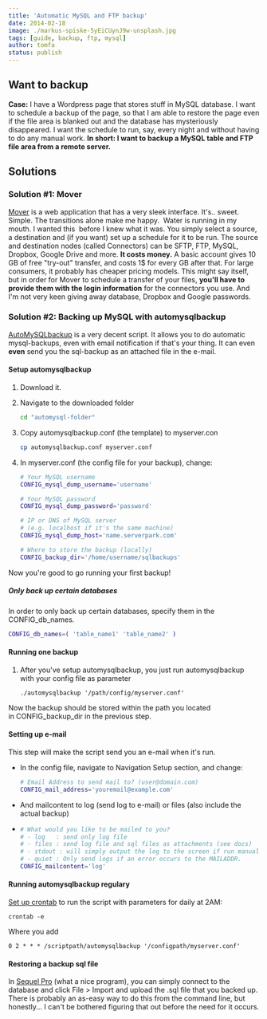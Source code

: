 ```yaml
---
title: 'Automatic MySQL and FTP backup'
date: 2014-02-18
image: ./markus-spiske-5yEiCUynJ9w-unsplash.jpg
tags: [guide, backup, ftp, mysql]
author: tomfa
status: publish
---
```


## Want to backup

**Case:** I have a Wordpress page that stores stuff in MySQL database. I want to schedule a backup of the page, so that I am able to restore the page even if the file area is blanked out and the database has mysteriously disappeared. I want the schedule to run, say, every night and without having to do any manual work. **In short: I want to backup a MySQL table and FTP file area from a remote server.**

## Solutions

### Solution #1: Mover

[Mover](https://mover.io/ 'Mover') is a web application that has a very sleek interface. It's.. sweet. Simple. The transitions alone make me happy.  Water is running in my mouth. I wanted this  before I knew what it was. You simply select a source, a destination and (if you want) set up a schedule for it to be run. The source and destination nodes (called Connectors) can be SFTP, FTP, MySQL, Dropbox, Google Drive and more. **It costs money.** A basic account gives 10 GB of free "try-out" transfer, and costs 1$ for every GB after that. For large consumers, it probably has cheaper pricing models. This might say itself, but in order for Mover to schedule a transfer of your files, **you'll have to provide them with the login information** for the connectors you use. And I'm not very keen giving away database, Dropbox and Google passwords.

### **Solution #2: Backing up MySQL with automysqlbackup**

[AutoMySQLbackup](http://sourceforge.net/projects/automysqlbackup/) is a very decent script. It allows you to do automatic mysql-backups, even with email notification if that's your thing. It can even **even** send you the sql-backup as an attached file in the e-mail.

#### Setup automysqlbackup

1.  Download it.
2.  Navigate to the downloaded folder

    ```bash
    cd "automysql-folder"
    ```

3.  Copy automysqlbackup.conf (the template) to myserver.con

    ```bash
    cp automysqlbackup.conf myserver.conf
    ```

4.  In myserver.conf (the config file for your backup), change:

    ```bash
    # Your MySQL username
    CONFIG_mysql_dump_username='username'

    # Your MySQL password
    CONFIG_mysql_dump_password='password'

    # IP or DNS of MySQL server
    # (e.g. localhost if it's the same machine)
    CONFIG_mysql_dump_host='name.serverpark.com'

    # Where to store the backup (locally)
    CONFIG_backup_dir='/home/username/sqlbackups'
    ```

Now you're good to go running your first backup!

##### Only back up certain databases

In order to only back up certain databases, specify them in the CONFIG_db_names.

```bash
CONFIG_db_names=( 'table_name1' 'table_name2' )
```

#### Running one backup

1.  After you've setup automysqlbackup, you just run automysqlbackup with your config file as parameter

    ```
    ./automysqlbackup '/path/config/myserver.conf'
    ```

Now the backup should be stored within the path you located in CONFIG_backup_dir in the previous step.

#### Setting up e-mail

This step will make the script send you an e-mail when it's run.

- In the config file, navigate to Navigation Setup section, and change:

  ```bash
  # Email Address to send mail to? (user@domain.com)
  CONFIG_mail_address='youremail@example.com'
  ```

- And mailcontent to log (send log to e-mail) or files (also include the actual backup)
- ```bash
  # What would you like to be mailed to you?
  # - log   : send only log file
  # - files : send log file and sql files as attachments (see docs)
  # - stdout : will simply output the log to the screen if run manually.
  # - quiet : Only send logs if an error occurs to the MAILADDR.
  CONFIG_mailcontent='log'
  ```

#### Running automysqlbackup regulary

[Set up crontab](http://notes.webutvikling.org/cron-tabs/ 'Cron tabs: create and delete') to run the script with parameters for daily at 2AM:

```
crontab -e
```

Where you add

```
0 2 * * * /scriptpath/automysqlbackup '/configpath/myserver.conf'
```

#### Restoring a backup sql file

In [Sequel Pro](http://www.sequelpro.com/) (what a nice program), you can simply connect to the database and click File > Import and upload the .sql file that you backed up. There is probably an as-easy way to do this from the command line, but honestly... I can't be bothered figuring that out before the need for it occurs.
